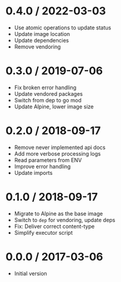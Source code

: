 # 0.4.0 / 2022-03-03

  * Use atomic operations to update status
  * Update image location
  * Update dependencies
  * Remove vendoring

# 0.3.0 / 2019-07-06

  * Fix broken error handling
  * Update vendored packages
  * Switch from dep to go mod
  * Update Alpine, lower image size

# 0.2.0 / 2018-09-17

  * Remove never implemented api docs
  * Add more verbose processing logs
  * Read parameters from ENV
  * Improve error handling
  * Update imports

# 0.1.0 / 2018-09-17

  * Migrate to Alpine as the base image
  * Switch to `dep` for vendoring, update deps
  * Fix: Deliver correct content-type
  * Simplify executor script

# 0.0.0 / 2017-03-06

  * Initial version